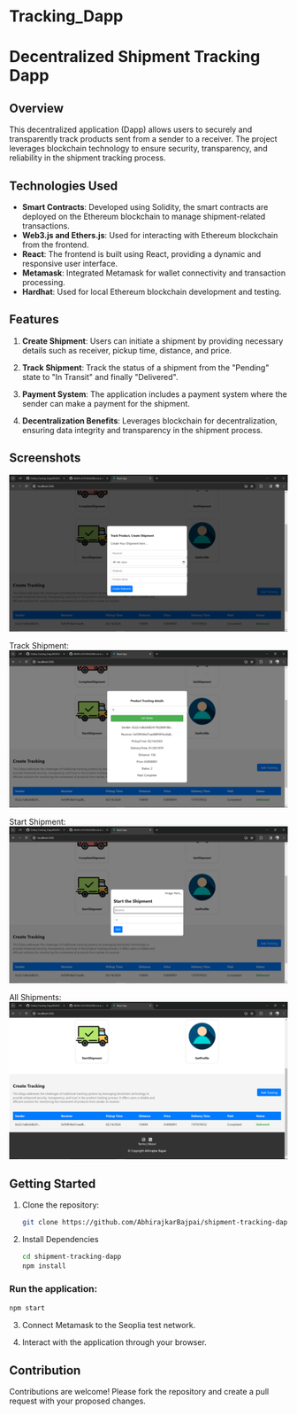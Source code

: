 # Tracking_Dapp

# Decentralized Shipment Tracking Dapp

## Overview

This decentralized application (Dapp) allows users to securely and transparently track products sent from a sender to a receiver. The project leverages blockchain technology to ensure security, transparency, and reliability in the shipment tracking process.

## Technologies Used

- **Smart Contracts**: Developed using Solidity, the smart contracts are deployed on the Ethereum blockchain to manage shipment-related transactions.
- **Web3.js and Ethers.js**: Used for interacting with Ethereum blockchain from the frontend.
- **React**: The frontend is built using React, providing a dynamic and responsive user interface.
- **Metamask**: Integrated Metamask for wallet connectivity and transaction processing.
- **Hardhat**: Used for local Ethereum blockchain development and testing.

## Features

1. **Create Shipment**: Users can initiate a shipment by providing necessary details such as receiver, pickup time, distance, and price.

2. **Track Shipment**: Track the status of a shipment from the "Pending" state to "In Transit" and finally "Delivered".

3. **Payment System**: The application includes a payment system where the sender can make a payment for the shipment.

4. **Decentralization Benefits**: Leverages blockchain for decentralization, ensuring data integrity and transparency in the shipment process.

## Screenshots

![Create Shipment](https://raw.githubusercontent.com/AbhirajkarBajpai/Tracking_Dapp/main/Create.png)

Track Shipment:
![Track Shipment](https://raw.githubusercontent.com/AbhirajkarBajpai/Tracking_Dapp/main/Track.png)

Start Shipment:
![Start Shipment](https://raw.githubusercontent.com/AbhirajkarBajpai/Tracking_Dapp/main/Start.png)

All Shipments:
![All Shipments Details](https://raw.githubusercontent.com/AbhirajkarBajpai/Tracking_Dapp/main/All.png)

## Getting Started

1. Clone the repository:

   ```bash
   git clone https://github.com/AbhirajkarBajpai/shipment-tracking-dapp.git

2. Install Dependencies

   ```bash
   cd shipment-tracking-dapp
   npm install
   ```
### Run the application:

   ```bash
   npm start
   ```
3. Connect Metamask to the Seoplia test network.

4. Interact with the application through your browser.

## Contribution
Contributions are welcome! Please fork the repository and create a pull request with your proposed changes.
